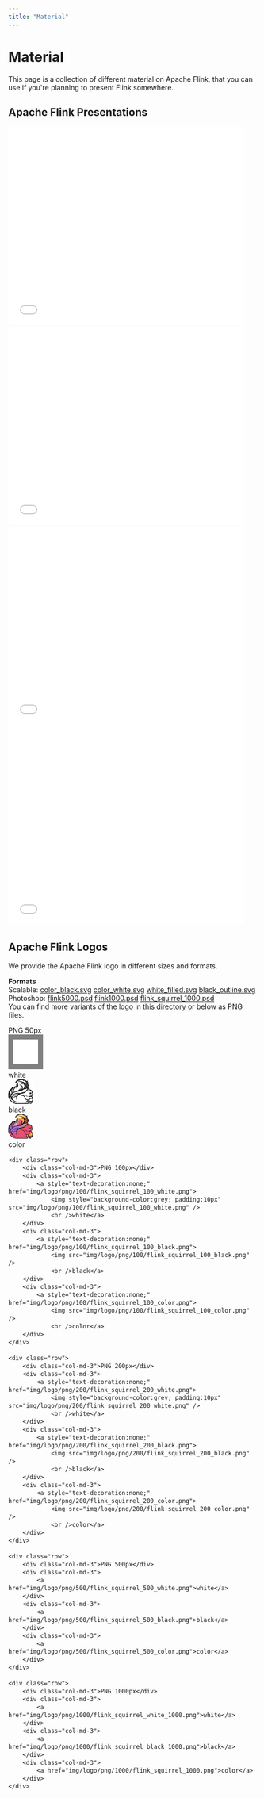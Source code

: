 ```yaml
---
title: "Material"
---
```


# Material

This page is a collection of different material on Apache Flink, that you can use if you're planning to present Flink somewhere.


## Apache Flink Presentations

<iframe src="//www.slideshare.net/slideshow/embed_code/40645403" width="476" height="400" frameborder="0" marginwidth="0" marginheight="0" scrolling="no"></iframe>

<iframe src="//www.slideshare.net/slideshow/embed_code/40646855" width="476" height="400" frameborder="0" marginwidth="0" marginheight="0" scrolling="no"></iframe>

<iframe src="//www.slideshare.net/slideshow/embed_code/41762075" width="476" height="400" frameborder="0" marginwidth="0" marginheight="0" scrolling="no"></iframe>

<iframe src="//www.slideshare.net/slideshow/embed_code/43507764" width="476" height="400" frameborder="0" marginwidth="0" marginheight="0" scrolling="no"></iframe>


## Apache Flink Logos

We provide the Apache Flink logo in different sizes and formats.

<b>Formats</b> <br>
Scalable: <a href="img/logo/svg/color_black.svg">color_black.svg</a> <a href="img/logo/svg/color_white.svg">color_white.svg</a> <a href="img/logo/svg/white_filled.svg">white_filled.svg</a> <a href="img/logo/svg/black_outline.svg">black_outline.svg</a><br>
Photoshop: <a href="img/logo/psd/flink5000.psd">flink5000.psd</a> <a href="img/logo/psd/flink1000.psd">flink1000.psd</a> <a href="img/logo/psd/flink_squirrel_1000.psd">flink_squirrel_1000.psd</a> <br>
You can find more variants of the logo in <a href="img/logo/">this directory</a> or below as PNG files.
<div class="container">
	<div class="row">
		<div class="col-md-3">PNG 50px</div>
		<div class="col-md-3">
			<a style="text-decoration:none;" href="img/logo/png/50/white_50.png">
				<img style="background-color:grey; padding:10px" src="img/logo/png/50/white_50.png" />
				<br />white</a>
		</div>
		<div class="col-md-3">
			<a style="text-decoration:none;" href="img/logo/png/50/black_50.png">
				<img src="img/logo/png/50/black_50.png" />
				<br />black</a>
		</div>
		<div class="col-md-3">
			<a style="text-decoration:none;" href="img/logo/png/50/color_50.png">
				<img src="img/logo/png/50/color_50.png" />
				<br />color</a>
		</div>
	</div>

	<div class="row">
		<div class="col-md-3">PNG 100px</div>
		<div class="col-md-3">
			<a style="text-decoration:none;" href="img/logo/png/100/flink_squirrel_100_white.png">
				<img style="background-color:grey; padding:10px" src="img/logo/png/100/flink_squirrel_100_white.png" />
				<br />white</a>
		</div>
		<div class="col-md-3">
			<a style="text-decoration:none;" href="img/logo/png/100/flink_squirrel_100_black.png">
				<img src="img/logo/png/100/flink_squirrel_100_black.png" />
				<br />black</a>
		</div>
		<div class="col-md-3">
			<a style="text-decoration:none;" href="img/logo/png/100/flink_squirrel_100_color.png">
				<img src="img/logo/png/100/flink_squirrel_100_color.png" />
				<br />color</a>
		</div>
	</div>

	<div class="row">
		<div class="col-md-3">PNG 200px</div>
		<div class="col-md-3">
			<a style="text-decoration:none;" href="img/logo/png/200/flink_squirrel_200_white.png">
				<img style="background-color:grey; padding:10px" src="img/logo/png/200/flink_squirrel_200_white.png" />
				<br />white</a>
		</div>
		<div class="col-md-3">
			<a style="text-decoration:none;" href="img/logo/png/200/flink_squirrel_200_black.png">
				<img src="img/logo/png/200/flink_squirrel_200_black.png" />
				<br />black</a>
		</div>
		<div class="col-md-3">
			<a style="text-decoration:none;" href="img/logo/png/200/flink_squirrel_200_color.png">
				<img src="img/logo/png/200/flink_squirrel_200_color.png" />
				<br />color</a>
		</div>
	</div>

	<div class="row">
		<div class="col-md-3">PNG 500px</div>
		<div class="col-md-3">
			<a href="img/logo/png/500/flink_squirrel_500_white.png">white</a>
		</div>
		<div class="col-md-3">
			<a href="img/logo/png/500/flink_squirrel_500_black.png">black</a>
		</div>
		<div class="col-md-3">
			<a href="img/logo/png/500/flink_squirrel_500_color.png">color</a>
		</div>
	</div>

	<div class="row">
		<div class="col-md-3">PNG 1000px</div>
		<div class="col-md-3">
			<a href="img/logo/png/1000/flink_squirrel_white_1000.png">white</a>
		</div>
		<div class="col-md-3">
			<a href="img/logo/png/1000/flink_squirrel_black_1000.png">black</a>
		</div>
		<div class="col-md-3">
			<a href="img/logo/png/1000/flink_squirrel_1000.png">color</a>
		</div>
	</div>
</div>


